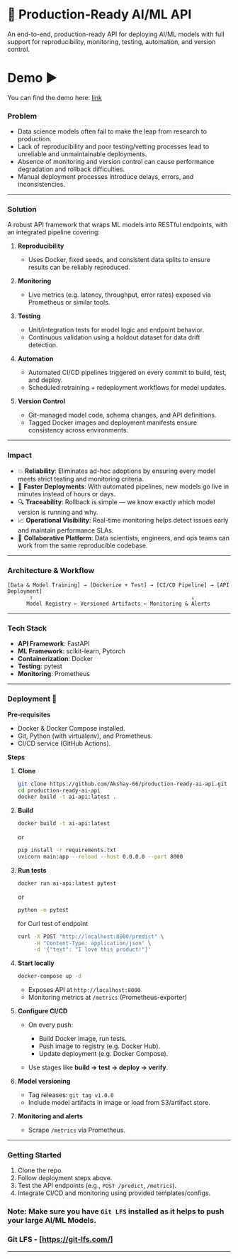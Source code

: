 # 🌟 Production‑Ready AI/ML API

An end-to-end, production-ready API for deploying AI/ML models with full support for reproducibility, monitoring, testing, automation, and version control.

# Demo ▶️
You can find the demo here: [link](https://github.com/Akshay-66/production-ready-ai-api/blob/main/DEMO.md)

### Problem

* Data science models often fail to make the leap from research to production.
* Lack of reproducibility and poor testing/vetting processes lead to unreliable and unmaintainable deployments.
* Absence of monitoring and version control can cause performance degradation and rollback difficulties.
* Manual deployment processes introduce delays, errors, and inconsistencies.

---

### Solution

A robust API framework that wraps ML models into RESTful endpoints, with an integrated pipeline covering:

1. **Reproducibility**

   * Uses Docker, fixed seeds, and consistent data splits to ensure results can be reliably reproduced.

2. **Monitoring**

   * Live metrics (e.g. latency, throughput, error rates) exposed via Prometheus or similar tools.

3. **Testing**

   * Unit/integration tests for model logic and endpoint behavior.
   * Continuous validation using a holdout dataset for data drift detection.

4. **Automation**

   * Automated CI/CD pipelines triggered on every commit to build, test, and deploy.
   * Scheduled retraining + redeployment workflows for model updates.

5. **Version Control**

   * Git-managed model code, schema changes, and API definitions.
   * Tagged Docker images and deployment manifests ensure consistency across environments.

---

### Impact

* 💥 **Reliability**: Eliminates ad-hoc adoptions by ensuring every model meets strict testing and monitoring criteria.
* 🔁 **Faster Deployments**: With automated pipelines, new models go live in minutes instead of hours or days.
* 🔍 **Traceability**: Rollback is simple — we know exactly which model version is running and why.
* 📈 **Operational Visibility**: Real-time monitoring helps detect issues early and maintain performance SLAs.
* 🤝 **Collaborative Platform**: Data scientists, engineers, and ops teams can work from the same reproducible codebase.

---

### Architecture & Workflow

```text
[Data & Model Training] → [Dockerize + Test] → [CI/CD Pipeline] → [API Deployment]
       ↑                                                  ↓
      Model Registry ← Versioned Artifacts ← Monitoring & Alerts
```

---
### Tech Stack 
- **API Framework**: FastAPI
- **ML Framework**: scikit-learn, Pytorch
- **Containerization**: Docker
- **Testing**: pytest
- **Monitoring**: Prometheus
---

### Deployment 🚀

**Pre‑requisites**

* Docker & Docker Compose installed.
* Git, Python (with virtualenv), and Prometheus.
* CI/CD service (GitHub Actions).

**Steps**

1. **Clone**

   ```bash
   git clone https://github.com/Akshay-66/production-ready-ai-api.git
   cd production-ready-ai-api
   docker build -t ai-api:latest .
   ```
2.  **Build**
     ```bash
     docker build -t ai-api:latest
     ```
     or
    ```bash
    pip install -r requirements.txt
    uvicorn main:app --reload --host 0.0.0.0 --port 8000
    ```
2. **Run tests**

   ```bash
   docker run ai-api:latest pytest
   ```
   or
    ```bash
   python -m pytest
   ```
   for Curl test of endpoint
   ```bash
   curl -X POST "http://localhost:8000/predict" \
        -H "Content-Type: application/json" \
        -d '{"text": "I love this product!"}'
   ```

4. **Start locally**

   ```bash
   docker-compose up -d
   ```

   * Exposes API at `http://localhost:8000`
   * Monitoring metrics at `/metrics` (Prometheus-exporter)

5. **Configure CI/CD**

   * On every push:

     * Build Docker image, run tests.
     * Push image to registry (e.g. Docker Hub).
     * Update deployment (e.g. Docker Compose).
   * Use stages like **build → test → deploy → verify**.

6. **Model versioning**

   * Tag releases: `git tag v1.0.0`
   * Include model artifacts in image or load from S3/artifact store.
     
7. **Monitoring and alerts**

   * Scrape `/metrics` via Prometheus.

---

### Getting Started

1. Clone the repo.
2. Follow deployment steps above.
3. Test the API endpoints (e.g., `POST /predict`, `/metrics`).
4. Integrate CI/CD and monitoring using provided templates/configs.
### Note: Make sure you have `Git LFS` installed as it helps to push your large AI/ML Models.
### Git LFS - [https://git-lfs.com/]
---
